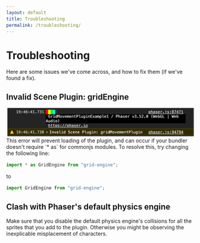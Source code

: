 ```yaml
---
layout: default
title: Troubleshooting
permalink: /troubleshooting/
---
```


# Troubleshooting

Here are some issues we've come across, and how to fix them (if we've found a fix).

## Invalid Scene Plugin: gridEngine

<img src="../img/PGMPnotFound.png" alt="Invalid Scene Plugin: gridEngine error screenshot">
This error will prevent loading of the plugin, and can occur if your bundler doesn't require `* as` for commonjs modules. To resolve this, try changing the following line:

```javascript
import * as GridEngine from "grid-engine";
```

to

```javascript
import GridEngine from "grid-engine";
```

## Clash with Phaser's default physics engine

Make sure that you disable the default physics engine's collisions for all the sprites that you add to the plugin. Otherwise you might be observing the inexplicable misplacement of characters.
